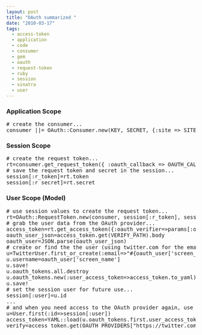 ```yaml
---
layout: post
title: "OAuth summarized "
date: "2010-03-17"
tags:
  - access-token
  - application
  - code
  - consumer
  - gem
  - oauth
  - request-token
  - ruby
  - session
  - sinatra
  - user
---
```


<h3>Application Scope</h3>
<pre lang="ruby" line="1">
# create the consumer...
consumer ||= OAuth::Consumer.new(KEY, SECRET, {:site => SITE, :authorize_path => PATH })
</pre>

<h3>Session Scope</h3>
<pre lang="ruby" line="1">
# create the request token...
rt=consumer.get_request_token({ :oauth_callback => OAUTH_CALLBACK_URL })
# save the request token and secret in the session...
session[:r_token]=rt.token
session[:r_secret]=rt.secret
</pre>

<h3>User Scope (Model)</h3>
<pre lang="ruby" line="1">
# use session values to create the request token...
rt=OAuth::RequestToken.new(consumer, session[:r_token], session[:r_secret])
# grab the user data from the OAuth provider...
access_token=rt.get_access_token({:oauth_verifier=>params[:oauth_verifier]})
oauth_user_json=access_token.get(VERIFY_PATH).body
oauth_user=JSON.parse(oauth_user_json)
# create or find the the user (using twitter.com for the email address - could use some work)... 
u=TwitterUser.first_or_create(:email=>"#{oauth_user['screen_name']}@twitter.com")
u.username=oauth_user['screen_name']
u.save!
u.oauth_tokens.all.destroy
u.oauth_tokens.new(:user_access_token=>access_token.to_yaml)
u.save!
# set the session user for future use...
session[:user]=u.id
...
# and when you need access to the OAuth provider again, use the access_token stored in the User model
u=User.first(:id=>session[:user])
access_token=YAML::load(u.oauth_tokens.first.user_access_token)
verify=access_token.get(OAUTH_PROVIDERS["https://twitter.com"][:verify_path]).body
</pre>
